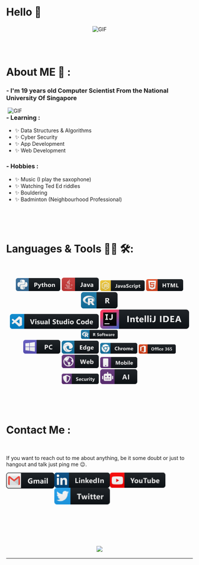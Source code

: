 # Hello 👋

<div align="center">
<img hight="300" width="700" alt="GIF" align="center" src="https://github.com/tricixg">
</div>

</br>
</br>
</br>


# About ME 💬 :

### - I'm 19 years old Computer Scientist From the National University Of Singapore

<img hight="400" width="500" alt="GIF" align="right" src="https://github.com/tricixg">

### - Learning :
- ✨ Data Structures & Algorithms
- ✨ Cyber Security 
- ✨ App Development 
- ✨ Web Development

### - Hobbies : 
- ✨ Music (I play the saxophone)
- ✨ Watching Ted Ed riddles
- ✨ Bouldering
- ✨ Badminton (Neighbourhood Professional)

</br>
</br>
</br>



# Languages & Tools 👨‍💻 🛠:
</br>

<p align="center">

<!-- For more icons please follow  https://github.com/MikeCodesDotNET/ColoredBadges -->
<img src="https://github.com/tricixg/tricixg/blob/main/assets/icons/python.png" alt="python" width="120" hight="50">
<img src="https://github.com/tricixg/tricixg/blob/main/assets/icons/java.png" alt="java"  width="100" hight="50">
<img src="https://github.com/tricixg/tricixg/blob/main/assets/icons/js.png" alt="js" width="120" hight="50">
<img src="https://github.com/tricixg/tricixg/blob/main/assets/icons/html.png" alt="html"  width="100" hight="50">
<img src="https://github.com/tricixg/tricixg/blob/main/assets/icons/r@2x.png" alt="r@2x"  width="100" hight="50">
</br>
<img src="https://github.com/tricixg/tricixg/blob/main/assets/icons/visualstudio_code.png" alt="visualstudio_code" width="240" hight="50">
<img src="https://github.com/tricixg/tricixg/blob/main/assets/icons/intellij.png" alt="intellij" width="240" hight="50">
<img src="https://github.com/tricixg/tricixg/blob/main/assets/icons/rsoftware.png" alt="rsoftware"  width="100" hight="50">
</br>
<img src="https://github.com/tricixg/tricixg/blob/main/assets/icons/pc.png" alt="pc" width="100" hight="50">
<img src="https://github.com/tricixg/tricixg/blob/main/assets/icons/edge.png" alt="edge" width="100" hight="50">
<img src="https://github.com/tricixg/tricixg/blob/main/assets/icons/chrome.png" alt="chrome" width="100" hight="50">
<img src="https://github.com/tricixg/tricixg/blob/main/assets/icons/office_365.png" alt="office_365" width="100" hight="50">
<img src="https://github.com/tricixg/tricixg/blob/main/assets/icons/web.png" alt="web" width="100" hight="50">
<img src="https://github.com/tricixg/tricixg/blob/main/assets/icons/mobile@2x.png" alt="mobile@2x" width="100" hight="50">
</br>
<img src="https://github.com/tricixg/tricixg/blob/main/assets/icons/security.png" alt="security" width="100" hight="50">
<img src="https://github.com/tricixg/tricixg/blob/main/assets/icons/ai.png" alt="ai" width="100" hight="50">
</p>
</br>
</br>
</br>



# Contact Me :

<p>
 </br>



If you want to reach out to me about anything, be it some doubt or just to hangout and talk just ping me 😉.

<a href="mailto:tricixg@gmail.com">
 <img align="left" alt="Gmail" width="130" hight="100" src="https://github.com/tricixg/tricixg/blob/main/assets/icons/gmail.png" />
</a>
<a href="https://www.linkedin.com/in/triciagxh/">
  <img align="left" alt="Linkedin" width="150" hight="100" src="https://github.com/tricixg/tricixg/blob/main/assets/icons/linkedin.png" />
 </a>
 <a href="https://www.youtube.com/c/Tricixg">
  <img align="left" alt="Youtube" width="150" hight="100" src="https://github.com/tricixg/tricixg/blob/main/assets/icons/youtube.png" />
 </a>
  <a href="https://twitter.com/tricixg">
  <img align="left" alt="Twitter" width="150" hight="100" src="https://github.com/tricixg/tricixg/blob/main/assets/icons/twitter.png" />
 </a>
</br>
</br>
</br>
 </p>
 

</br>
</br>
</br>
</br>
</br>
</br>
</br>



<p align="center" >  
  <a href="https://github.com/anuraghazra/github-readme-stats"> 
<img  src="https://github-readme-stats.vercel.app/api?username=tricixg&&show_icons=true&theme=radical"/>
  </a>
  </p>

*************
